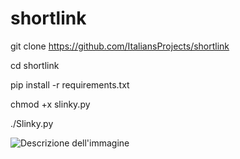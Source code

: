 # shortlink
git clone https://github.com/ItaliansProjects/shortlink

cd shortlink

pip install -r requirements.txt

chmod +x slinky.py

./Slinky.py

![Descrizione dell'immagine](https://fiverr-res.cloudinary.com/images/t_main1,q_auto,f_auto,q_auto,f_auto/gigs/336385155/original/56c00e49bea06ab8d3b884eddcba27edecb143da/build-telegram-bot-for-you.jpg)